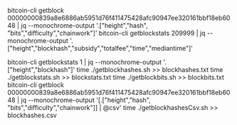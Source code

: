 bitcoin-cli getblock 00000000839a8e6886ab5951d76f411475428afc90947ee320161bbf18eb6048 | jq --monochrome-output '.["height","hash", "bits","difficulty","chainwork"]'
bitcoin-cli getblockstats 209999 | jq --monochrome-output '.["height","blockhash","subsidy","totalfee","time","mediantime"]'

bitcoin-cli getblockstats 1 | jq --monochrome-output '.["height","blockhash"]'
time ./getblockhashes.sh >> blockhashes.txt
time ./getblockstats.sh >> blockstats.txt
time ./getblockbits.sh >> blockbits.txt
bitcoin-cli getblock 00000000839a8e6886ab5951d76f411475428afc90947ee320161bbf18eb6048 | jq --monochrome-output '[.["height","hash", "bits","difficulty","chainwork"]] | @csv' 
time ./getblockhashesCsv.sh >> blockhashes.csv
